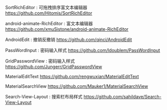 SortRichEditor : 可拖拽排序富文本编辑器
https://github.com/Hitomis/SortRichEditor

android-animate-RichEditor : 富文本编辑器
https://github.com/xmuSistone/android-animate-RichEditor

AndroidEdit : 撤销反撤销
https://github.com/qinci/AndroidEdit

PassWordInput : 密码输入样式
https://github.com/ldoublem/PassWordInput

GridPasswordView : 密码输入样式
https://github.com/Jungerr/GridPasswordView

MaterialEditText
https://github.com/rengwuxian/MaterialEditText

MaterialSearchView
https://github.com/Mauker1/MaterialSearchView

Search-View-Layout : 搜索栏布局样式
https://github.com/sahildave/Search-View-Layout

